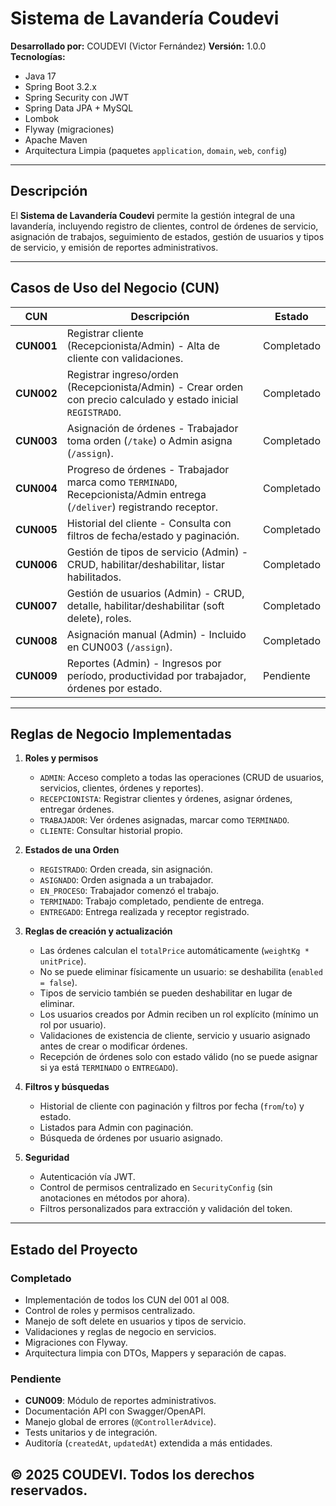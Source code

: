 # Sistema de Lavandería Coudevi

**Desarrollado por:** COUDEVI  (Victor Fernández)
**Versión:** 1.0.0  
**Tecnologías:**
- Java 17
- Spring Boot 3.2.x
- Spring Security con JWT
- Spring Data JPA + MySQL
- Lombok
- Flyway (migraciones)
- Apache Maven
- Arquitectura Limpia (paquetes `application`, `domain`, `web`, `config`)

---

##  Descripción
El **Sistema de Lavandería Coudevi** permite la gestión integral de una lavandería, incluyendo registro de clientes, control de órdenes de servicio, asignación de trabajos, seguimiento de estados, gestión de usuarios y tipos de servicio, y emisión de reportes administrativos.

---

##  Casos de Uso del Negocio (CUN)

| CUN     | Descripción                                                                                   | Estado |
|---------|-----------------------------------------------------------------------------------------------|--------|
| **CUN001** | Registrar cliente (Recepcionista/Admin) - Alta de cliente con validaciones.                    |  Completado |
| **CUN002** | Registrar ingreso/orden (Recepcionista/Admin) - Crear orden con precio calculado y estado inicial `REGISTRADO`. |  Completado |
| **CUN003** | Asignación de órdenes - Trabajador toma orden (`/take`) o Admin asigna (`/assign`).             |  Completado |
| **CUN004** | Progreso de órdenes - Trabajador marca como `TERMINADO`, Recepcionista/Admin entrega (`/deliver`) registrando receptor. |  Completado |
| **CUN005** | Historial del cliente - Consulta con filtros de fecha/estado y paginación.                     |  Completado |
| **CUN006** | Gestión de tipos de servicio (Admin) - CRUD, habilitar/deshabilitar, listar habilitados.       |  Completado |
| **CUN007** | Gestión de usuarios (Admin) - CRUD, detalle, habilitar/deshabilitar (soft delete), roles.      |  Completado |
| **CUN008** | Asignación manual (Admin) - Incluido en CUN003 (`/assign`).                                     |  Completado |
| **CUN009** | Reportes (Admin) - Ingresos por período, productividad por trabajador, órdenes por estado.     |  Pendiente |

---

##  Reglas de Negocio Implementadas

1. **Roles y permisos**
    - `ADMIN`: Acceso completo a todas las operaciones (CRUD de usuarios, servicios, clientes, órdenes y reportes).
    - `RECEPCIONISTA`: Registrar clientes y órdenes, asignar órdenes, entregar órdenes.
    - `TRABAJADOR`: Ver órdenes asignadas, marcar como `TERMINADO`.
    - `CLIENTE`: Consultar historial propio.

2. **Estados de una Orden**
    - `REGISTRADO`: Orden creada, sin asignación.
    - `ASIGNADO`: Orden asignada a un trabajador.
    - `EN_PROCESO`: Trabajador comenzó el trabajo.
    - `TERMINADO`: Trabajo completado, pendiente de entrega.
    - `ENTREGADO`: Entrega realizada y receptor registrado.

3. **Reglas de creación y actualización**
    - Las órdenes calculan el `totalPrice` automáticamente (`weightKg * unitPrice`).
    - No se puede eliminar físicamente un usuario: se deshabilita (`enabled = false`).
    - Tipos de servicio también se pueden deshabilitar en lugar de eliminar.
    - Los usuarios creados por Admin reciben un rol explícito (mínimo un rol por usuario).
    - Validaciones de existencia de cliente, servicio y usuario asignado antes de crear o modificar órdenes.
    - Recepción de órdenes solo con estado válido (no se puede asignar si ya está `TERMINADO` o `ENTREGADO`).

4. **Filtros y búsquedas**
    - Historial de cliente con paginación y filtros por fecha (`from`/`to`) y estado.
    - Listados para Admin con paginación.
    - Búsqueda de órdenes por usuario asignado.

5. **Seguridad**
    - Autenticación vía JWT.
    - Control de permisos centralizado en `SecurityConfig` (sin anotaciones en métodos por ahora).
    - Filtros personalizados para extracción y validación del token.

---

##  Estado del Proyecto

### Completado 
- Implementación de todos los CUN del 001 al 008.
- Control de roles y permisos centralizado.
- Manejo de soft delete en usuarios y tipos de servicio.
- Validaciones y reglas de negocio en servicios.
- Migraciones con Flyway.
- Arquitectura limpia con DTOs, Mappers y separación de capas.

### Pendiente 
- **CUN009**: Módulo de reportes administrativos.
- Documentación API con Swagger/OpenAPI.
- Manejo global de errores (`@ControllerAdvice`).
- Tests unitarios y de integración.
- Auditoría (`createdAt`, `updatedAt`) extendida a más entidades.

© 2025 COUDEVI. Todos los derechos reservados.
---


